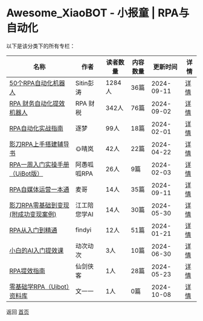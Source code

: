 # Awesome_XiaoBOT - 小报童 | RPA与自动化

以下是该分类下的所有专栏：

| 名称 | 作者 | 读者数量 | 内容数量 | 更新时间 | 详情 |
|------|------|----------|----------|----------|------|
| [50个RPA自动化机器人](https://xiaobot.net/p/case?refer=0b133df9-27dc-423b-8101-639049001c13) | Sitin彭涛 | 1284人 | 36篇 |  2024-09-11 | [详情](data/case.md) |
| [RPA 财务自动化提效机器人](https://xiaobot.net/p/Financial_RPA?refer=0b133df9-27dc-423b-8101-639049001c13) | RPA 财税 | 342人 | 76篇 |  2024-09-02 | [详情](data/Financial_RPA.md) |
| [RPA自动化实战指南](https://xiaobot.net/p/RPA20240112?refer=0b133df9-27dc-423b-8101-639049001c13) | 逐梦 | 99人 | 18篇 |  2024-02-01 | [详情](data/RPA20240112.md) |
| [影刀RPA上手搭建辅导书](https://xiaobot.net/p/RPA666?refer=0b133df9-27dc-423b-8101-639049001c13) | 🌞晴岚 | 42人 | 22篇 |  2024-04-22 | [详情](data/RPA666.md) |
| [RPA一周入门实操手册（UiBot版）](https://xiaobot.net/p/rpatime?refer=0b133df9-27dc-423b-8101-639049001c13) | 阿愚呱呱RPA | 26人 | 9篇 |  2024-02-03 | [详情](data/rpatime.md) |
| [RPA自媒体运营一本通](https://xiaobot.net/p/RPA001?refer=0b133df9-27dc-423b-8101-639049001c13) | 麦哥 | 14人 | 35篇 |  2024-09-11 | [详情](data/RPA001.md) |
| [影刀RPA零基础到变现(附成功变现案例)](https://xiaobot.net/p/huaxiazhicheng?refer=0b133df9-27dc-423b-8101-639049001c13) | 江工陪您学AI | 14人 | 30篇 |  2024-05-30 | [详情](data/huaxiazhicheng.md) |
| [RPA从入门到精通](https://xiaobot.net/p/6661007?refer=0b133df9-27dc-423b-8101-639049001c13) | findyi | 12人 | 51篇 |  2024-01-21 | [详情](data/6661007.md) |
| [小白的AI入门提效课](https://xiaobot.net/p/rpaaisz?refer=0b133df9-27dc-423b-8101-639049001c13) | 动次动次 | 3人 | 10篇 |  2024-06-30 | [详情](data/rpaaisz.md) |
| [RPA提效指南](https://xiaobot.net/p/rpaGuide?refer=0b133df9-27dc-423b-8101-639049001c13) | 仙剑侠客 | 1人 | 28篇 |  2024-05-23 | [详情](data/rpaGuide.md) |
| [零基础学RPA（Uibot）资料库](https://xiaobot.net/p/wenyiyigood?refer=0b133df9-27dc-423b-8101-639049001c13) | 文一一 | 1人 | 0篇 |  2024-10-08 | [详情](data/wenyiyigood.md) |


返回 [首页](../README.md)
